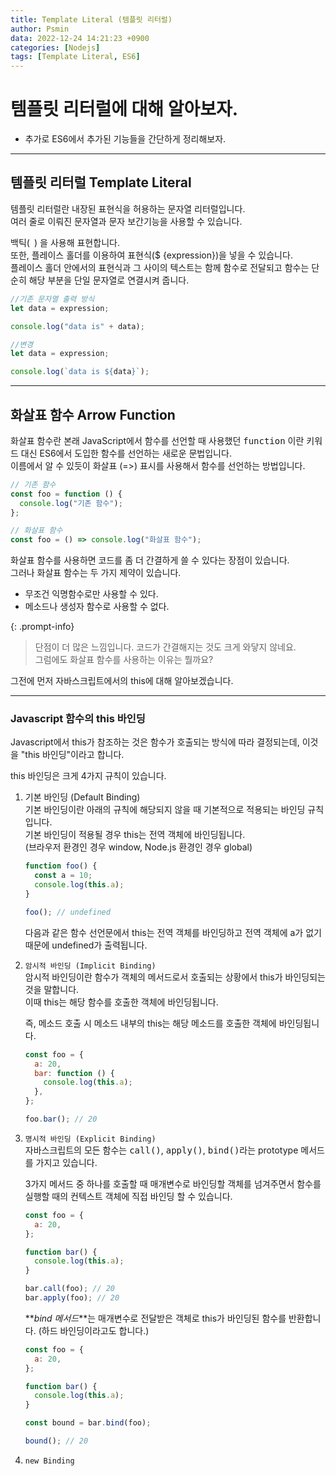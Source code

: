 ```yaml
---
title: Template Literal (템플릿 리터럴)
author: Psmin
data: 2022-12-24 14:21:23 +0900
categories: [Nodejs]
tags: [Template Literal, ES6]
---
```


# 템플릿 리터럴에 대해 알아보자.

- 추가로 ES6에서 추가된 기능들을 간단하게 정리해보자.

---

## 템플릿 리터럴 Template Literal

템플릿 리터럴란 내장된 표현식을 허용하는 문자열 리터럴입니다.  
여러 줄로 이뤄진 문자열과 문자 보간기능을 사용할 수 있습니다.

백틱(` `) 을 사용해 표현합니다.  
또한, 플레이스 홀더를 이용하여 표현식($ {expression})을 넣을 수 있습니다.  
플레이스 홀더 안에서의 표현식과 그 사이의 텍스트는 함께 함수로 전달되고 함수는 단순히 해당 부분을 단일 문자열로 연결시켜 줍니다.

```js
//기존 문자열 출력 방식
let data = expression;

console.log("data is" + data);

//변경
let data = expression;

console.log(`data is ${data}`);
```

---

## 화살표 함수 Arrow Function

화살표 함수란 본래 JavaScript에서 함수를 선언할 때 사용했던 <kbd>function</kbd> 이란 키워드 대신 ES6에서 도입한 함수를 선언하는 새로운 문법입니다.  
이름에서 알 수 있듯이 화살표 (=>) 표시를 사용해서 함수를 선언하는 방법입니다.

```js
// 기존 함수
const foo = function () {
  console.log("기존 함수");
};

// 화살표 함수
const foo = () => console.log("화살표 함수");
```

화살표 함수를 사용하면 코드를 좀 더 간결하게 쓸 수 있다는 장점이 있습니다.  
그러나 화살표 함수는 두 가지 제약이 있습니다.

- 무조건 익명함수로만 사용할 수 있다.
- 메소드나 생성자 함수로 사용할 수 없다.

{: .prompt-info}

> 단점이 더 많은 느낌입니다. 코드가 간결해지는 것도 크게 와닿지 않네요.  
> 그럼에도 화살표 함수를 사용하는 이유는 뭘까요?

그전에 먼저 자바스크립트에서의 this에 대해 알아보겠습니다.

---

### Javascript 함수의 this 바인딩

Javascript에서 this가 참조하는 것은 함수가 호출되는 방식에 따라 결정되는데, 이것을 "this 바인딩"이라고 합니다.

this 바인딩은 크게 4가지 규칙이 있습니다.

1. 기본 바인딩 (Default Binding)  
   기본 바인딩이란 아래의 규칙에 해당되지 않을 때 기본적으로 적용되는 바인딩 규칙입니다.  
   기본 바인딩이 적용될 경우 this는 전역 객체에 바인딩됩니다.  
   (브라우저 환경인 경우 window, Node.js 환경인 경우 global)

   ```js
   function foo() {
     const a = 10;
     console.log(this.a);
   }

   foo(); // undefined
   ```

   다음과 같은 함수 선언문에서 this는 전역 객체를 바인딩하고 전역 객체에 a가 없기 때문에 undefined가 출력됩니다.

2. `암시적 바인딩 (Implicit Binding)`  
   암시적 바인딩이란 함수가 객체의 메서드로서 호출되는 상황에서 this가 바인딩되는 것을 말합니다.  
   이때 this는 해당 함수를 호출한 객체에 바인딩됩니다.

   즉, 메소드 호출 시 메소드 내부의 this는 해당 메소드를 호출한 객체에 바인딩됩니다.

   ```js
   const foo = {
     a: 20,
     bar: function () {
       console.log(this.a);
     },
   };

   foo.bar(); // 20
   ```

3. `명시적 바인딩 (Explicit Binding)`  
   자바스크립트의 모든 함수는 <kbd>call()</kbd>, <kbd>apply()</kbd>, <kbd>bind()</kbd>라는 prototype 메서드를 가지고 있습니다.

   3가지 메서드 중 하나를 호출할 때 매개변수로 바인딩할 객체를 넘겨주면서 함수를 실행할 때의 컨텍스트 객체에 직접 바인딩 할 수 있습니다.

   ```js
   const foo = {
     a: 20,
   };

   function bar() {
     console.log(this.a);
   }

   bar.call(foo); // 20
   bar.apply(foo); // 20
   ```

   **_bind 메서드_**는 매개변수로 전달받은 객체로 this가 바인딩된 함수를 반환합니다. (하드 바인딩이라고도 합니다.)

   ```js
   const foo = {
     a: 20,
   };

   function bar() {
     console.log(this.a);
   }

   const bound = bar.bind(foo);

   bound(); // 20
   ```

4. `new Binding `

```

```
